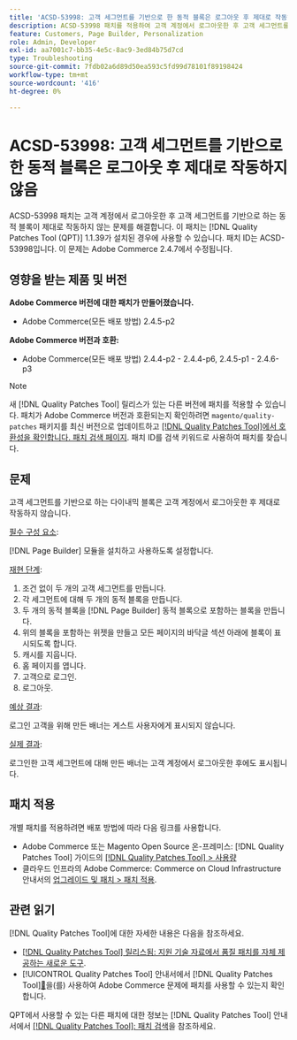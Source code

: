 ```yaml
---
title: 'ACSD-53998: 고객 세그먼트를 기반으로 한 동적 블록은 로그아웃 후 제대로 작동하지 않음'
description: ACSD-53998 패치를 적용하여 고객 계정에서 로그아웃한 후 고객 세그먼트를 기반으로 하는 다이내믹 블록이 제대로 작동하지 않는 Adobe Commerce 문제를 해결합니다.
feature: Customers, Page Builder, Personalization
role: Admin, Developer
exl-id: aa7001c7-bb35-4e5c-8ac9-3ed84b75d7cd
type: Troubleshooting
source-git-commit: 7fdb02a6d89d50ea593c5fd99d78101f89198424
workflow-type: tm+mt
source-wordcount: '416'
ht-degree: 0%

---
```


# ACSD-53998: 고객 세그먼트를 기반으로 한 동적 블록은 로그아웃 후 제대로 작동하지 않음

ACSD-53998 패치는 고객 계정에서 로그아웃한 후 고객 세그먼트를 기반으로 하는 동적 블록이 제대로 작동하지 않는 문제를 해결합니다. 이 패치는 [!DNL Quality Patches Tool (QPT)] 1.1.39가 설치된 경우에 사용할 수 있습니다. 패치 ID는 ACSD-53998입니다. 이 문제는 Adobe Commerce 2.4.7에서 수정됩니다.

## 영향을 받는 제품 및 버전

**Adobe Commerce 버전에 대한 패치가 만들어졌습니다.**

* Adobe Commerce(모든 배포 방법) 2.4.5-p2

**Adobe Commerce 버전과 호환:**

* Adobe Commerce(모든 배포 방법) 2.4.4-p2 - 2.4.4-p6, 2.4.5-p1 - 2.4.6-p3

>[!NOTE]
>
>새 [!DNL Quality Patches Tool] 릴리스가 있는 다른 버전에 패치를 적용할 수 있습니다. 패치가 Adobe Commerce 버전과 호환되는지 확인하려면 `magento/quality-patches` 패키지를 최신 버전으로 업데이트하고 [[!DNL Quality Patches Tool]에서 호환성을 확인합니다. 패치 검색 페이지](https://experienceleague.adobe.com/tools/commerce-quality-patches/index.html). 패치 ID를 검색 키워드로 사용하여 패치를 찾습니다.

## 문제

고객 세그먼트를 기반으로 하는 다이내믹 블록은 고객 계정에서 로그아웃한 후 제대로 작동하지 않습니다.

<u>필수 구성 요소</u>:

[!DNL Page Builder] 모듈을 설치하고 사용하도록 설정합니다.

<u>재현 단계</u>:

1. 조건 없이 두 개의 고객 세그먼트를 만듭니다.
1. 각 세그먼트에 대해 두 개의 동적 블록을 만듭니다.
1. 두 개의 동적 블록을 [!DNL Page Builder] 동적 블록으로 포함하는 블록을 만듭니다.
1. 위의 블록을 포함하는 위젯을 만들고 모든 페이지의 바닥글 섹션 아래에 블록이 표시되도록 합니다.
1. 캐시를 지웁니다.
1. 홈 페이지를 엽니다.
1. 고객으로 로그인.
1. 로그아웃.

<u>예상 결과</u>:

로그인 고객을 위해 만든 배너는 게스트 사용자에게 표시되지 않습니다.

<u>실제 결과</u>:

로그인한 고객 세그먼트에 대해 만든 배너는 고객 계정에서 로그아웃한 후에도 표시됩니다.

## 패치 적용

개별 패치를 적용하려면 배포 방법에 따라 다음 링크를 사용합니다.

* Adobe Commerce 또는 Magento Open Source 온-프레미스: [!DNL Quality Patches Tool] 가이드의 [[!DNL Quality Patches Tool] > 사용량](/help/tools/quality-patches-tool/usage.md)
* 클라우드 인프라의 Adobe Commerce: Commerce on Cloud Infrastructure 안내서의 [업그레이드 및 패치 > 패치 적용](https://experienceleague.adobe.com/docs/commerce-cloud-service/user-guide/develop/upgrade/apply-patches.html).

## 관련 읽기

[!DNL Quality Patches Tool]에 대한 자세한 내용은 다음을 참조하세요.

* [[!DNL Quality Patches Tool] 릴리스됨: 지원 기술 자료에서 품질 패치를 자체 제공하는 새로운 도구](https://experienceleague.adobe.com/en/docs/commerce-operations/tools/quality-patches-tool/quality-patches-tool-to-self-serve-quality-patches).
* [!UICONTROL Quality Patches Tool] 안내서에서  [!DNL Quality Patches Tool][&#128279;](/help/tools/quality-patches-tool/patches-available-in-qpt/check-patch-for-magento-issue-with-magento-quality-patches.md)을(를) 사용하여 Adobe Commerce 문제에 패치를 사용할 수 있는지 확인합니다.


QPT에서 사용할 수 있는 다른 패치에 대한 정보는 [!DNL Quality Patches Tool] 안내서에서 [[!DNL Quality Patches Tool]: 패치 검색](https://experienceleague.adobe.com/tools/commerce-quality-patches/index.html)을 참조하세요.
